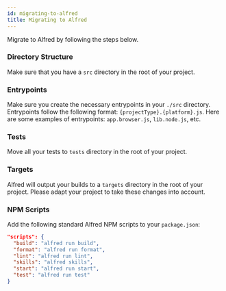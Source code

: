 ```yaml
---
id: migrating-to-alfred
title: Migrating to Alfred
---
```


Migrate to Alfred by following the steps below.

### Directory Structure

Make sure that you have a `src` directory in the root of your project.

### Entrypoints

Make sure you create the necessary entrypoints in your `./src` directory. Entrypoints follow the following format: `{projectType}.{platform}.js`. Here are some examples of entrypoints: `app.browser.js`, `lib.node.js`, etc.

### Tests

Move all your tests to `tests` directory in the root of your project.

### Targets

Alfred will output your builds to a `targets` directory in the root of your project. Please adapt your project to take these changes into account.

### NPM Scripts

Add the following standard Alfred NPM scripts to your `package.json`:

```json
"scripts": {
  "build": "alfred run build",
  "format": "alfred run format",
  "lint": "alfred run lint",
  "skills": "alfred skills",
  "start": "alfred run start",
  "test": "alfred run test"
}
```
